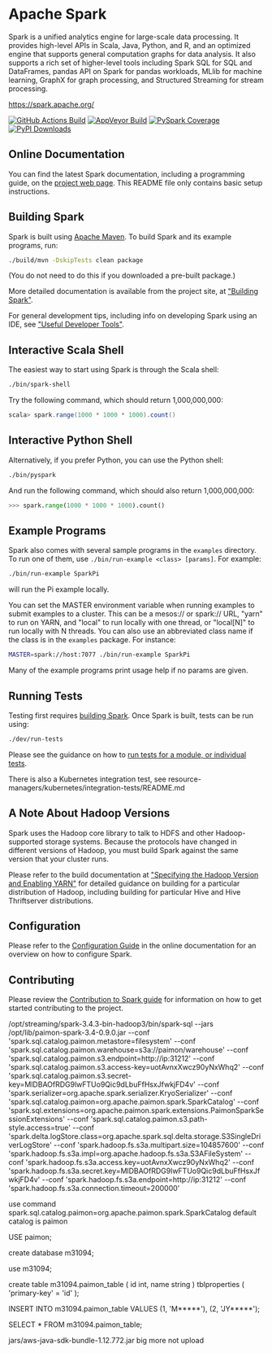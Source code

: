 # Apache Spark

Spark is a unified analytics engine for large-scale data processing. It provides
high-level APIs in Scala, Java, Python, and R, and an optimized engine that
supports general computation graphs for data analysis. It also supports a
rich set of higher-level tools including Spark SQL for SQL and DataFrames,
pandas API on Spark for pandas workloads, MLlib for machine learning, GraphX for graph processing,
and Structured Streaming for stream processing.

<https://spark.apache.org/>

[![GitHub Actions Build](https://github.com/apache/spark/actions/workflows/build_main.yml/badge.svg)](https://github.com/apache/spark/actions/workflows/build_main.yml)
[![AppVeyor Build](https://img.shields.io/appveyor/ci/ApacheSoftwareFoundation/spark/master.svg?style=plastic&logo=appveyor)](https://ci.appveyor.com/project/ApacheSoftwareFoundation/spark)
[![PySpark Coverage](https://codecov.io/gh/apache/spark/branch/master/graph/badge.svg)](https://codecov.io/gh/apache/spark)
[![PyPI Downloads](https://static.pepy.tech/personalized-badge/pyspark?period=month&units=international_system&left_color=black&right_color=orange&left_text=PyPI%20downloads)](https://pypi.org/project/pyspark/)


## Online Documentation

You can find the latest Spark documentation, including a programming
guide, on the [project web page](https://spark.apache.org/documentation.html).
This README file only contains basic setup instructions.

## Building Spark

Spark is built using [Apache Maven](https://maven.apache.org/).
To build Spark and its example programs, run:

```bash
./build/mvn -DskipTests clean package
```

(You do not need to do this if you downloaded a pre-built package.)

More detailed documentation is available from the project site, at
["Building Spark"](https://spark.apache.org/docs/latest/building-spark.html).

For general development tips, including info on developing Spark using an IDE, see ["Useful Developer Tools"](https://spark.apache.org/developer-tools.html).

## Interactive Scala Shell

The easiest way to start using Spark is through the Scala shell:

```bash
./bin/spark-shell
```

Try the following command, which should return 1,000,000,000:

```scala
scala> spark.range(1000 * 1000 * 1000).count()
```

## Interactive Python Shell

Alternatively, if you prefer Python, you can use the Python shell:

```bash
./bin/pyspark
```

And run the following command, which should also return 1,000,000,000:

```python
>>> spark.range(1000 * 1000 * 1000).count()
```

## Example Programs

Spark also comes with several sample programs in the `examples` directory.
To run one of them, use `./bin/run-example <class> [params]`. For example:

```bash
./bin/run-example SparkPi
```

will run the Pi example locally.

You can set the MASTER environment variable when running examples to submit
examples to a cluster. This can be a mesos:// or spark:// URL,
"yarn" to run on YARN, and "local" to run
locally with one thread, or "local[N]" to run locally with N threads. You
can also use an abbreviated class name if the class is in the `examples`
package. For instance:

```bash
MASTER=spark://host:7077 ./bin/run-example SparkPi
```

Many of the example programs print usage help if no params are given.

## Running Tests

Testing first requires [building Spark](#building-spark). Once Spark is built, tests
can be run using:

```bash
./dev/run-tests
```

Please see the guidance on how to
[run tests for a module, or individual tests](https://spark.apache.org/developer-tools.html#individual-tests).

There is also a Kubernetes integration test, see resource-managers/kubernetes/integration-tests/README.md

## A Note About Hadoop Versions

Spark uses the Hadoop core library to talk to HDFS and other Hadoop-supported
storage systems. Because the protocols have changed in different versions of
Hadoop, you must build Spark against the same version that your cluster runs.

Please refer to the build documentation at
["Specifying the Hadoop Version and Enabling YARN"](https://spark.apache.org/docs/latest/building-spark.html#specifying-the-hadoop-version-and-enabling-yarn)
for detailed guidance on building for a particular distribution of Hadoop, including
building for particular Hive and Hive Thriftserver distributions.

## Configuration

Please refer to the [Configuration Guide](https://spark.apache.org/docs/latest/configuration.html)
in the online documentation for an overview on how to configure Spark.

## Contributing

Please review the [Contribution to Spark guide](https://spark.apache.org/contributing.html)
for information on how to get started contributing to the project.


/opt/streaming/spark-3.4.3-bin-hadoop3/bin/spark-sql --jars /opt/lib/paimon-spark-3.4-0.9.0.jar --conf 'spark.sql.catalog.paimon.metastore=filesystem' --conf 'spark.sql.catalog.paimon.warehouse=s3a://paimon/warehouse' --conf 'spark.sql.catalog.paimon.s3.endpoint=http://ip:31212' --conf 'spark.sql.catalog.paimon.s3.access-key=uotAvnxXwcz90yNxWhq2' --conf 'spark.sql.catalog.paimon.s3.secret-key=MlDBAOfRDG9lwFTUo9Qic9dLbuFfHsxJfwkjFD4v' --conf 'spark.serializer=org.apache.spark.serializer.KryoSerializer' --conf 'spark.sql.catalog.paimon=org.apache.paimon.spark.SparkCatalog' --conf 'spark.sql.extensions=org.apache.paimon.spark.extensions.PaimonSparkSessionExtensions' --conf 'spark.sql.catalog.paimon.s3.path-style.access=true' --conf 'spark.delta.logStore.class=org.apache.spark.sql.delta.storage.S3SingleDriverLogStore' --conf 'spark.hadoop.fs.s3a.multipart.size=104857600' --conf 'spark.hadoop.fs.s3a.impl=org.apache.hadoop.fs.s3a.S3AFileSystem' --conf 'spark.hadoop.fs.s3a.access.key=uotAvnxXwcz90yNxWhq2' --conf 'spark.hadoop.fs.s3a.secret.key=MlDBAOfRDG9lwFTUo9Qic9dLbuFfHsxJfwkjFD4v' --conf 'spark.hadoop.fs.s3a.endpoint=http://ip:31212' --conf 'spark.hadoop.fs.s3a.connection.timeout=200000'



use command spark.sql.catalog.paimon=org.apache.paimon.spark.SparkCatalog  default catalog is paimon 


USE paimon;

create database m31094;

use m31094;

create table m31094.paimon_table (
    id int,
    name string
) tblproperties (
    'primary-key' = 'id'
);

INSERT INTO m31094.paimon_table VALUES (1, 'M*****'), (2, 'JY*****');


SELECT * FROM m31094.paimon_table;


jars/aws-java-sdk-bundle-1.12.772.jar big more not upload
